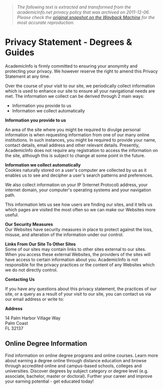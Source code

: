 > *The following text is extracted and transformed from the academicinfo.net privacy policy that was archived on 2011-12-06. Please check the [original snapshot on the Wayback Machine](https://web.archive.org/web/20111206132320id_/http%3A//www.academicinfo.net/privacy-policy.html) for the most accurate reproduction.*

# Privacy Statement - Degrees & Guides

AcademicInfo is firmly committed to ensuring your anonymity and protecting your privacy. We however reserve the right to amend this Privacy Statement at any time.

Over the course of your visit to our site, we periodically collect information which is used to enhance our site to ensure all your navigational needs are met. The information we collect can be derived through 2 main ways:

  * Information you provide to us
  * Information we collect automatically



**Information you provide to us**

An area of the site where you might be required to divulge personal information is when requesting information from one of our many online institutions. In such instances, you might be required to provide your name, contact details, email address and other relevant details. Presently, AcademicInfo does not require any registration to access the information on the site, although this is subject to change at some point in the future.

**Information we collect automatically**  
Cookies naturally stored on a user's computer are collected by us as it enables us to see and decipher a user's search patterns and preferences.

We also collect information on your IP (Internet Protocol) address, your internet domain, your computer's operating systems and your navigation path.

This information lets us see how users are finding our sites, and it tells us which pages are visited the most often so we can make our Websites more useful.

**Our Security Measures**  
Our Websites have security measures in place to protect against the loss, misuse, and alteration of the information under our control.

**Links From Our Site To Other Sites**   
Some of our sites may contain links to other sites external to our sites. When you access these external Websites, the providers of the sites will have access to certain information about you. AcademicInfo is not responsible for the privacy practices or the content of any Websites which we do not directly control.

**Contacting Us**

If you have any questions about this privacy statement, the practices of our site, or a query as a result of your visit to our site, you can contact us via our email address or write to:

 **Address**

14 Palm Harbor Village Way  
Palm Coast  
FL 32137

## Online Degree Information

Find information on online degree programs and online courses. Learn more about earning a degree online through distance education and browse through accredited online and campus-based schools, colleges and universities. Discover degrees by subject category or degree level (e.g. associate, bachelor, master or doctoral). Further your career and improve your earning potential - get educated today!
